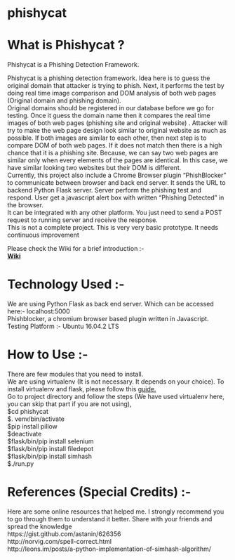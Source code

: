 # phishycat

<h1> What is Phishycat ? </h1>

<p> Phishycat is a Phishing Detection Framework. 

Phishycat is a phishing detection framework. Idea here is to guess the original domain that attacker is trying to phish. Next, it performs the test by doing real time image comparison and DOM analysis of both web pages (Original domain and phishing domain). </br>
Original domains should be registered in our database before we go for testing. Once it guess the domain name then it compares the real time images of both web pages (phishing site and original website) . Attacker will try to make the web page design look similar to original website as much as possible. If both images are similar to each other, then next step is to compare DOM of both web pages. If it does not match then there is a high chance that it is  a phishing site. Because, we can say two web pages are similar only when every elements of the pages are identical. In this case, we have similar looking two websites but their DOM is different. </br>
Currently, this project also include a Chrome Browser plugin “PhishBlocker” to communicate between browser and back end server. It sends the URL to backend Python Flask server. Server perform the phishing test and respond. User get a javascript alert box with written “Phishing Detected” in the browser. </br>
It can be integrated with any other platform. You just need to send a POST request to running server and receive the response. </br>
This is not a complete project. This is very very basic prototype. It needs continuous improvement</p>
 <p> Please check the Wiki for a brief introduction :- </br>
 <b><a href="https://github.com/abhijitio/phishycat/wiki/About-PhishyCat">Wiki</a></b></p>
 
 <h1> Technology Used :- </h1>
 
 <p>We are using Python Flask as back end server. Which can be accessed here:- localhost:5000 </br>
 Phishblocker, a chromium browser based plugin written in Javascript.</br>
 Testing Platform :- Ubuntu 16.04.2 LTS</p>
 
 
 <h1>How to Use :- </h1>
 
 <p>There are few modules that you need to install. </br>
 We are using virtualenv (It is not necessary. It depends on your choice). To install virtualenv and flask, please follow this <a href="https://blog.miguelgrinberg.com/post/the-flask-mega-tutorial-part-i-hello-world">guide.</a> </br>
 Go to project directory and follow the steps (We have used virtualenv here, you can skip that part if you are not using), </br>
 $cd phishycat </br>
 $. venv/bin/activate </br>
 $pip install pillow </br>
 $deactivate </br>
 $flask/bin/pip install selenium </br>
 $flask/bin/pip install filedepot </br>
 $flask/bin/pip install simhash </br>
 $./run.py</p>
 
 
 <h1>References (Special Credits) :- </h1>
 
 <p> Here are some online resources that helped me. I strongly recommend you to go through them to understand it better. Share with your friends and spread the knowledge</br>
 <a>https://gist.github.com/astanin/626356</a></br>
 <a>http://norvig.com/spell-correct.html</a></br>
 <a>http://leons.im/posts/a-python-implementation-of-simhash-algorithm/</a></p>
 
 
